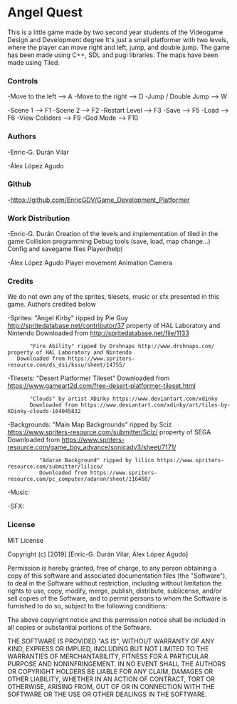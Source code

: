# Angel Quest

This is a little game made by two second year students of the Videogame Design and Development degree
It's just a small platformer with two levels, where the player can move right and left, jump, and double jump.
The game has been made using C++, SDL and pugi libraries. The maps have been made using Tiled.

### Controls
-Move to the left   --> A
-Move to the right  --> D
-Jump / Double Jump --> W

-Scene 1            --> F1
-Scene 2            --> F2
-Restart Level      --> F3
-Save               --> F5
-Load               --> F6
-View Colliders     --> F9
-God Mode           --> F10

### Authors
-Enric-G. Durán Vilar

-Álex López  Agudo

### Github
-https://github.com/EnricGDV/Game_Development_Platformer

### Work Distribution
  -Enric-G. Durán
    Creation of the levels and implementation of tiled in the game
    Collision programming
    Debug tools (save, load, map change...)
    Config and savegame files
    Player(help)
   
  -Álex López Agudo
    Player movement
    Animation
    Camera

### Credits

We do not own any of the sprites, tilesets, music or sfx presented in this game. Authors credited below

-Sprites: "Angel Kirby" ripped by Pie Guy  http://spritedatabase.net/contributor/37 property of HAL Laboratory and Nintendo
          Downloaded from http://spritedatabase.net/file/1133

           "Fire Ability" ripped by Drshnaps http://www.drshnaps.com/ property of HAL Laboratory and Nintendo
	   Downloaded from https://www.spriters-resource.com/ds_dsi/kssu/sheet/14755/

-Tilesets: "Desert Platformer Tileset" 
	   Downloaded from https://www.gameart2d.com/free-desert-platformer-tileset.html
           
           "Clouds" by artist XDinky https://www.deviantart.com/xdinky
           Downloaded from https://www.deviantart.com/xdinky/art/tiles-by-XDinky-clouds-164045832

-Backgrounds: "Main Map Backgrounds" ripped by Sciz https://www.spriters-resource.com/submitter/Sciz/ property of SEGA
              Downloaded from https://www.spriters-resource.com/game_boy_advance/sonicadv3/sheet/7171/

              "Adaran Background" ripped by lilico https://www.spriters-resource.com/submitter/lilico/
              Downloaded from https://www.spriters-resource.com/pc_computer/adaran/sheet/116468/

-Music: 


-SFX: 


### License

MIT License

Copyright (c) [2019] [Enric-G. Durán Vilar, Álex López Agudo]

Permission is hereby granted, free of charge, to any person obtaining a copy
of this software and associated documentation files (the "Software"), to deal
in the Software without restriction, including without limitation the rights
to use, copy, modify, merge, publish, distribute, sublicense, and/or sell
copies of the Software, and to permit persons to whom the Software is
furnished to do so, subject to the following conditions:

The above copyright notice and this permission notice shall be included in all
copies or substantial portions of the Software.

THE SOFTWARE IS PROVIDED "AS IS", WITHOUT WARRANTY OF ANY KIND, EXPRESS OR
IMPLIED, INCLUDING BUT NOT LIMITED TO THE WARRANTIES OF MERCHANTABILITY,
FITNESS FOR A PARTICULAR PURPOSE AND NONINFRINGEMENT. IN NO EVENT SHALL THE
AUTHORS OR COPYRIGHT HOLDERS BE LIABLE FOR ANY CLAIM, DAMAGES OR OTHER
LIABILITY, WHETHER IN AN ACTION OF CONTRACT, TORT OR OTHERWISE, ARISING FROM,
OUT OF OR IN CONNECTION WITH THE SOFTWARE OR THE USE OR OTHER DEALINGS IN THE
SOFTWARE.
 
